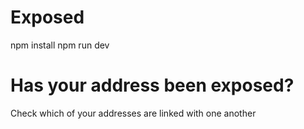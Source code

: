 # Exposed

npm install
npm run dev


# Has your address been exposed?
Check which of your addresses are linked with one another
